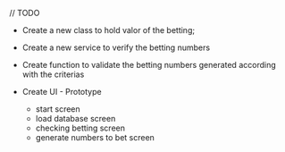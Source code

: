 // TODO

- Create a new class to hold valor of the betting;

- Create a new service to verify the betting numbers

- Create function to validate the betting numbers generated according with the criterias 

- Create UI - Prototype
	- start screen 
	- load database screen
	- checking betting screen
	- generate numbers to bet screen 
	
